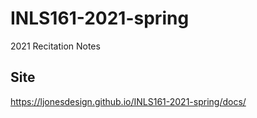 # INLS161-2021-spring
2021 Recitation Notes

## Site
https://ljonesdesign.github.io/INLS161-2021-spring/docs/
